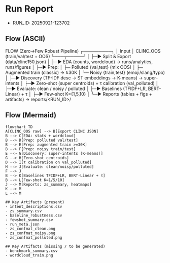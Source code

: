# Run Report

- RUN_ID: 20250921-123702

## Flow (ASCII)

FLOW (Zero→Few Robust Pipeline)
┌─────────┐
│  Input  │  CLINC_OOS (train/val/test + OOS)
└───┬─────┘
    │
    ├─▶ Split & Export (data/clinc150.json)
    │
    ├─▶ EDA (counts, wordcloud)  → runs/analytics, runs/figures
    │
    ├─▶ Prep:
    │     ├─ Polluted {val,test} (mix OOS)
    │     ├─ Augmented train (classic) → ≥30K
    │     └─ Noisy {train,test} (emoji/slang/typo)
    │
    ├─▶ Discovery (TF-IDF desc → ST embeddings → K-means) → super-intents
    │
    ├─▶ Zero-shot (super centroids) + τ calibration (val_polluted)
    │
    ├─▶ Evaluate: clean / noisy / polluted
    │
    ├─▶ Baselines (TFIDF+LR, BERT-Linear) + τ
    │
    ├─▶ Few-shot K={1,5,10}
    │
    └─▶ Reports (tables + figs + artifacts) → reports/<RUN_ID>/

## Flow (Mermaid)

```mermaid
flowchart TD
A[CLINC_OOS raw] --> B[Export CLINC JSON]
B --> C[EDA: stats + wordcloud]
B --> D[Prep: polluted val/test]
B --> E[Prep: augmented train >=30K]
B --> F[Prep: noisy train/test]
E --> G[Discovery: super-intents (K-means)]
G --> H[Zero-shot centroids]
D --> I[τ calibration on val_polluted]
H --> J[Evaluate: clean/noisy/polluted]
F --> J
B --> K[Baselines TFIDF+LR, BERT-Linear + τ]
B --> L[Few-shot K=1/5/10]
J --> M[Reports: zs_summary, heatmaps]
K --> M
L --> M

## Key Artifacts (present)
- intent_descriptions.csv
- zs_summary.csv
- baseline_robustness.csv
- fewshot_summary.csv
- run_meta.json
- zs_confmat_clean.png
- zs_confmat_noisy.png
- zs_confmat_polluted.png

## Key Artifacts (missing / to be generated)
- benchmark_summary.csv
- wordcloud_train.png
